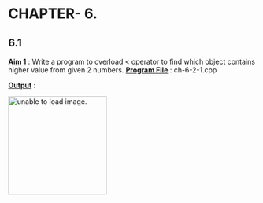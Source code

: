 # CHAPTER- 6.

## 6.1

<u>**Aim 1**</u> :  Write a program to overload < operator to find which object contains higher value from given 2 numbers.
<u>**Program File**</u> : ch-6-2-1.cpp

<u>**Output**</u> :

<img src="https://github.com/jb-jaydeep/Cpp/blob/main/pr-1(Fundamental%20Booster)/images/pr-1-1.PNG" height = "200px" alt = "unable to load image.">